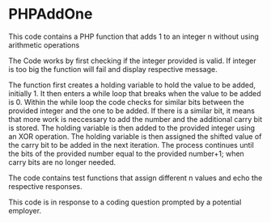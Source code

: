 # PHPAddOne
This code contains a PHP function that adds 1 to an integer n without using arithmetic operations

The Code works by first checking if the integer provided is valid. If integer is too big the function will fail and display respective message.

The function first creates a holding variable to hold the value to be added, initially 1.
It then enters a while loop that breaks when the value to be added is 0.
Within the while loop the code checks for similar bits between the provided integer and the one to be added.
If there is a similar bit, it means that more work is neccessary to add the number and the additional carry bit is stored.
The holding variable is then added to the provided integer using an XOR operation.
The holding variable is then assigned the shifted value of the carry bit to be added in the next iteration.
The process continues until the bits of the provided number equal to the provided number+1; when carry bits are no longer needed.

The code contains test functions that assign different n values and echo the respective responses.




This code is in response to a coding question prompted by a potential employer.
